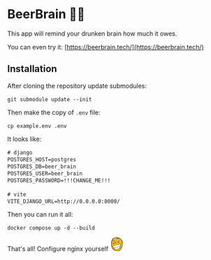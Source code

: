 # BeerBrain 🍺🧠

This app will remind your drunken brain how much it owes.

You can even try it: [https://beerbrain.tech/](https://beerbrain.tech/)

## Installation

After cloning the repository update submodules:

```shell
git submodule update --init
```

Then make the copy of `.env` file:

```shell
cp example.env .env
```

It looks like:

```dotenv
# django
POSTGRES_HOST=postgres
POSTGRES_DB=beer_brain
POSTGRES_USER=beer_brain
POSTGRES_PASSWORD=!!!CHANGE_ME!!!

# vite
VITE_DJANGO_URL=http://0.0.0.0:8000/
```

Then you can run it all:

```shell
docker compose up -d --build
```

That's all!
Configure nginx yourself
<img src="roflan.png" style="width: 2rem;">

